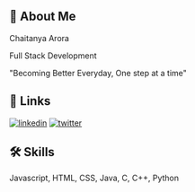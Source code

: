 
## 🚀 About Me
Chaitanya Arora

Full Stack Development

"Becoming Better Everyday, One step at a time"


## 🔗 Links
[![linkedin](https://img.shields.io/badge/linkedin-0A66C2?style=for-the-badge&logo=linkedin&logoColor=white)](https://www.linkedin.com/in/yourchaitanya)
[![twitter](https://img.shields.io/badge/twitter-1DA1F2?style=for-the-badge&logo=twitter&logoColor=white)](https://twitter.com/ChaitamaSenju)


## 🛠 Skills
Javascript, HTML, CSS, Java, C, C++, Python


